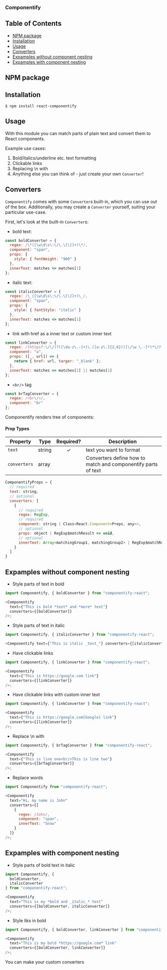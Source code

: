 ### Componentify

## Table of Contents

- [NPM package](www)
- [Installation](#installation)
- [Usage](#usage)
- [Converters](#converters)
- [Expamples without component nesting](#expamples-without-component-nesting)
- [Expamples with component nesting](#expamples-with-component-nesting)

## NPM package

## Installation

`$ npm install react-componentify`

## Usage

With this module you can match parts of plain text and convert them to React components.

Example use cases:

1.  Bold/italics/underline etc. text formatting
2.  Clickable links
3.  Replacing \n with <br/>
4.  Anything else you can think of - just create your own `Converter`!

## Converters

`Componentify` comes with some `Converter`s built-in, which you can use out of the box. Additionally, you may create a `Converter` yourself, suiting your particular use-case.

First, let's look at the built-in `Converter`s:

- bold text:

```js
const boldConverter = {
  regex: /\*([\w\d\s\:\/\.\[\]]+)\*/,
  component: "span",
  props: {
    style: { fontWeight: "900" }
  },
  innerText: matches => matches[1]
};
```

- italic text:

```js
const italicConverter = {
  regex: /\_([\w\d\s\:\/\.\[\]]+)\_/,
  component: "span",
  props: {
    style: { fontStyle: "italic" }
  },
  innerText: matches => matches[1]
};
```

- link with href as a inner text or custom inner text

```js
const linkConverter = {
  regex: /(https?:\/\/)?([\da-z\.-]+)\.([a-z\.]{2,6})([\/\w \.-]*)*\/?(?:\[(.+)\])?/,
  component: "a",
  props: ([_, url]) => {
    return { href: url, targer: "_blank" };
  },
  innerText: matches => matches[2] || matches[1]
};
```

- `<br/>` tag

```js
const brTagConverter = {
  regex: /<br\/>/,
  component: "br"
};
```

Componentify renders tree of components:

#### Prop Types

| Property     | Type   | Required? | Description                                                   |
| ------------ | ------ | :-------: | ------------------------------------------------------------- |
| `text`       | string |     ✓     | text you want to format                                       |
| `converters` | array  |           | Converters define how to match and componentify parts of text |

```js
ComponentifyProps = {
  // required
  text: string,
  // optional
  converters: [
    {
      // required
      regex: RegExp,
      // required
      component: string | Class<React.Component<Props, any>>,
      // optional
      props: object | RegExp$matchResult => void,
      // optional
      innerText: Array<matchingGroup1, matchingGroup2> | RegExp$matchResult => matchingGroup1 | matchingGroup2
    }
  ]
}
```

## Expamples without component nesting

- Style parts of text in bold

```js
import Componentify, { boldConverter } from "componentify-react";

<Componentify
  text={"Тhis is bold *text* and *more* text"}
  converters={[boldConverter]}
/>;
```

- Style parts of text in italic

```js
import Componentify, { italicConverter } from "componentify-react";

<Componentify text={"Тhis is italic _text_"} converters={[italicConverter]} />;
```

- Have clickable links

```js
import Componentify, { linkConverter } from "componentify-react";

<Componentify
  text={"Тhis is https://google.com link"}
  converters={[linkConverter]}
/>;
```

- Have clickable links with custom inner text

```js
import Componentify, { linkConverter } from "componentify-react";

<Componentify
  text={"Тhis is https://google.com[Google] link"}
  converters={[linkConverter]}
/>;
```

- Replace \n with <br/>

```js
import Componentify, { brTagConverter } from "componentify-react";

<Componentify
  text={"Тhis is line one<br/>This is line two"}
  converters={[brTagConverter]}
/>;
```

- Replace words

```js
import Componentify from "componentify-react";

<Componentify
  text="Hi, my name is John"
  converters={[
    {
      regex: /John/,
      component: "span",
      innerText: "Snow"
    }
  ]}
/>;
```

## Expamples with component nesting

- Style parts of bold text in italic

```js
import Componentify, {
  boldConverter,
  italicConverter
} from "componentify-react";

<Componentify
  text="Тhis is my *bold and _italic_* text"
  converters={[boldConverter, italicConverter]}
/>;
```

- Style liks in bold

```js
import Componentify, { boldConverter, linkConverter } from "componentify-react";

<Componentify
  text="Тhis is my bold *https://google.com* link"
  converters={[boldConverter, linkConverter]}
/>;
```

You can make your custom converters
